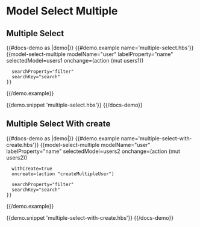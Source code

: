# Model Select Multiple

## Multiple Select
{{#docs-demo as |demo|}}
  {{#demo.example name='multiple-select.hbs'}}
    {{model-select-multiple
      modelName="user"
      labelProperty="name"
      selectedModel=users1
      onchange=(action (mut users1))
      
      searchProperty="filter"
      searchKey="search"
    }}
  {{/demo.example}}

  {{demo.snippet 'multiple-select.hbs'}}
{{/docs-demo}}

## Multiple Select With create
{{#docs-demo as |demo|}}
  {{#demo.example name='multiple-select-with-create.hbs'}}
    {{model-select-multiple
      modelName="user"
      labelProperty="name"
      selectedModel=users2
      onchange=(action (mut users2))
      
      withCreate=true
      oncreate=(action "createMultipleUser")
      
      searchProperty="filter"
      searchKey="search"
    }}
  {{/demo.example}}

  {{demo.snippet 'multiple-select-with-create.hbs'}}
{{/docs-demo}}
